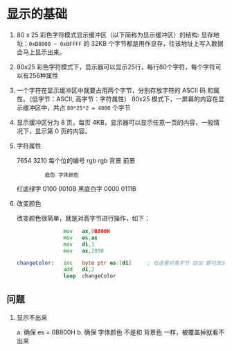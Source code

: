 # 显示的基础

1. 80 x 25 彩色字符模式显示缓冲区（以下简称为显示缓冲区）的结构:
   显存地址：`0xB8000 ~ 0xBFFFF` 的 32KB 个字节都是用作显存，往该地址上写入数据会马上显示出来。

2. 80x25 彩色字符模式下，显示器可以显示25行，每行80个字符，每个字符可以有256种属性

3. 一个字符在显示缓冲区中就要占用两个字节，分别存放字符的 ASCII 码 和属性。（低字节：ASCII, 高字节：字符属性）
   80x25 模式下，一屏幕的内容在显示缓冲区中，共占 `80*25*2 = 4000` 个字节

4. 显示缓冲区分为 8 页，每页 4KB，显示器可以显示任意一页的内容，一般情况下，显示第 0 页的内容。

5. 字符属性

    7654 3210   每个位的编号
     rgb  rgb
     背景  前景

                底色 字体颜色
    红底绿字     0100 0010B
    黑底白字     0000 0111B

6. 改变颜色

   改变颜色很简单，就是对高字节进行操作，如下：

   ```asm
                  mov   ax,0B800H
                  mov   es,ax
                  mov   di,1
                  mov   ax,2000

   changeColor:   inc   byte ptr es:[di]     ; 在这里对高字节 自加 即可改变颜色
                  add   di,2
                  loop  changeColor


   ```

## 问题

1. 显示不出来

   a. 确保 es = 0B800H
   b. 确保 字体颜色 不是和 背景色 一样，被覆盖掉就看不出来
